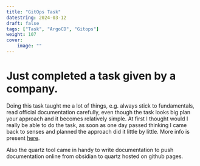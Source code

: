 ```yaml
---
title: "GitOps Task"
datestring: 2024-03-12
draft: false
tags: ["Task", "ArgoCD", "Gitops"]
weight: 107
cover:
    image: ""
---
```


# Just completed a task given by a company.

Doing this task taught me a lot of things, e.g. always stick to fundamentals, read official documentation carefully, even though the task looks big plan your approach and it becomes relatively simple. At first I thought would I really be able to do the task, as soon as one day passed thinking I came back to senses and planned the approach did it little by little. More info is present [here](https://nightfury000.github.io/task_notes/Task).

Also the quartz tool came in handy to write documentation to push documentation online from obsidian to quartz hosted on github pages.


